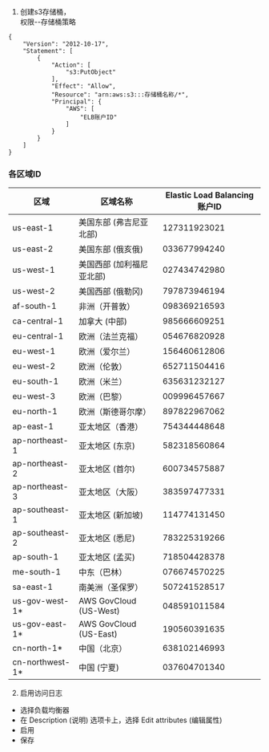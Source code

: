 1. 创建s3存储桶，  
权限--存储桶策略
```
{
    "Version": "2012-10-17",
    "Statement": [
        {
            "Action": [
                "s3:PutObject"
            ],
            "Effect": "Allow",
            "Resource": "arn:aws:s3:::存储桶名称/*",
            "Principal": {
                "AWS": [
                    "ELB账户ID"
                ]
            }
        }
    ]
}

```
### 各区域ID

|区域	                |        区域名称	      |Elastic Load Balancing 账户ID  |
|-----------------------|-----------------------------|-------------------------------|
| us-east-1	        | 美国东部 (弗吉尼亚北部)     | 127311923021                  | 
| us-east-2	        | 美国东部 (俄亥俄)	      | 033677994240                  | 
| us-west-1	        | 美国西部 (加利福尼亚北部)   | 027434742980                  | 
| us-west-2	        | 美国西部 (俄勒冈)	      | 797873946194                  | 
| af-south-1	        | 非洲（开普敦）	      | 098369216593                  |
| ca-central-1          | 加拿大 (中部)	              | 985666609251                  | 
| eu-central-1          | 欧洲（法兰克福）            | 054676820928                  | 
| eu-west-1	        | 欧洲（爱尔兰）              | 156460612806                  | 
| eu-west-2	        | 欧洲（伦敦）	              | 652711504416                  | 
| eu-south-1	        | 欧洲（米兰）	              | 635631232127                  | 
| eu-west-3	        | 欧洲（巴黎）	              | 009996457667                  | 
| eu-north-1	        | 欧洲（斯德哥尔摩）	      | 897822967062                  | 
| ap-east-1	        | 亚太地区（香港）	      | 754344448648                  | 
| ap-northeast-1	| 亚太地区 (东京)	      | 582318560864                  | 
| ap-northeast-2	| 亚太地区 (首尔)	      | 600734575887                  | 
| ap-northeast-3	| 亚太地区（大阪）	      | 383597477331                  | 
| ap-southeast-1	| 亚太地区 (新加坡)	      | 114774131450                  | 
| ap-southeast-2	| 亚太地区 (悉尼)	      | 783225319266                  | 
| ap-south-1	        | 亚太地区 (孟买)	      | 718504428378                  | 
| me-south-1	        | 中东（巴林）	              | 076674570225                  | 
| sa-east-1	        | 南美洲（圣保罗）	      | 507241528517                  | 
| us-gov-west-1*	| AWS GovCloud (US-West)      | 048591011584                  | 
| us-gov-east-1*	| AWS GovCloud (US-East)      | 190560391635                  | 
| cn-north-1*	        | 中国（北京）	              | 638102146993                  | 
| cn-northwest-1*	| 中国 (宁夏)	              | 037604701340                  |

2. 启用访问日志  
- 选择负载均衡器  
- 在 Description (说明) 选项卡上，选择 Edit attributes (编辑属性)  
- 启用  
- 保存  
